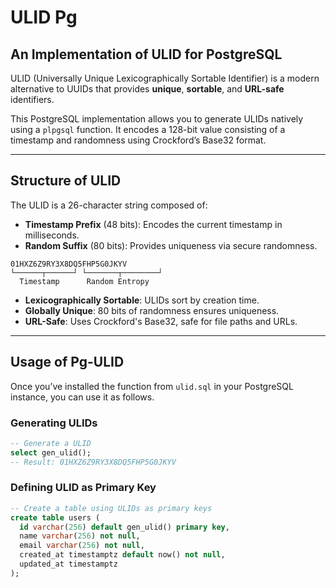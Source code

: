 # ULID Pg

## An Implementation of ULID for PostgreSQL

ULID (Universally Unique Lexicographically Sortable Identifier) is a modern alternative to UUIDs that provides **unique**, **sortable**, and **URL-safe** identifiers.

This PostgreSQL implementation allows you to generate ULIDs natively using a `plpgsql` function. It encodes a 128-bit value consisting of a timestamp and randomness using Crockford’s Base32 format.

---

## Structure of ULID

The ULID is a 26-character string composed of:

- **Timestamp Prefix** (48 bits): Encodes the current timestamp in milliseconds.
- **Random Suffix** (80 bits): Provides uniqueness via secure randomness.

```pseudo
01HXZ6Z9RY3X8DQ5FHP5G0JKYV
└──────┬──────┘ └───────┬────────┘
  Timestamp      Random Entropy
```

- **Lexicographically Sortable**: ULIDs sort by creation time.
- **Globally Unique**: 80 bits of randomness ensures uniqueness.
- **URL-Safe**: Uses Crockford's Base32, safe for file paths and URLs.

---

## Usage of Pg-ULID

Once you’ve installed the function from `ulid.sql` in your PostgreSQL instance, you can use it as follows.

### Generating ULIDs

```sql
-- Generate a ULID
select gen_ulid();
-- Result: 01HXZ6Z9RY3X8DQ5FHP5G0JKYV
```

### Defining ULID as Primary Key

```sql
-- Create a table using ULIDs as primary keys
create table users (
  id varchar(256) default gen_ulid() primary key,
  name varchar(256) not null,
  email varchar(256) not null,
  created_at timestamptz default now() not null,
  updated_at timestamptz
);
```
